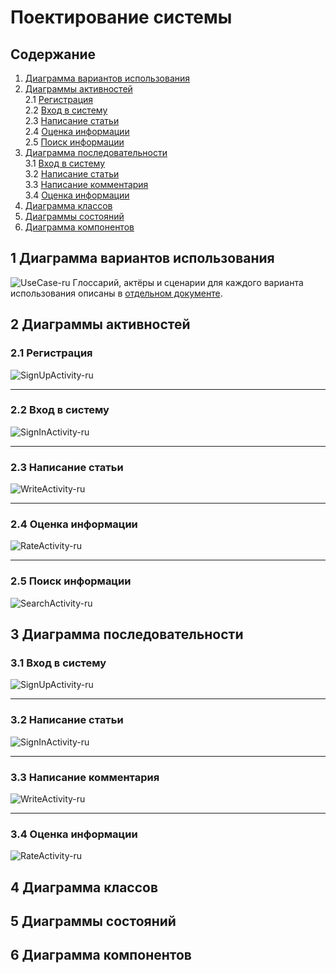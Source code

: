 # Поектирование системы

## Содержание
  1. [Диаграмма вариантов использования](#1) <br>
  2. [Диаграммы активностей](#2) <br>
     2.1 [Регистрация](#2.1) <br>
     2.2 [Вход в систему](#2.2) <br>
     2.3 [Написание статьи](#2.3) <br>
     2.4 [Оценка информации](#2.4) <br>
     2.5 [Поиск информации](#2.5) <br>
  3. [Диаграмма последовательности](#3) <br>
     3.1 [Вход в систему](#3.1) <br>
     3.2 [Написание статьи](#3.2) <br>
     3.3 [Написание комментария](#3.3) <br>
     3.4 [Оценка информации](#3.4) <br>
  4. [Диаграмма классов](#4) <br>
  5. [Диаграммы состояний](#5) <br>
  6. [Диаграмма компонентов](#6) <br>

## 1 Диаграмма вариантов использования<a name="1"></a>
![UseCase-ru](UseCase/UseCase-ru.png)
Глоссарий, актёры и сценарии для каждого варианта использования описаны в [отдельном документе](UseCase/UseCase-ru.md).

## 2 Диаграммы активностей<a name="2"></a>
### 2.1 Регистрация <a name="2.1"></a>
![SignUpActivity-ru](Activity/SignUpActivity-ru.png)

---

### 2.2 Вход в систему<a name="2.2"></a>
![SignInActivity-ru](Activity/SignInActivity-ru.png)

---

### 2.3 Написание статьи<a name="2.3"></a>
![WriteActivity-ru](Activity/WriteActivity-ru.png)

---

### 2.4 Оценка информации<a name="2.4"></a>
![RateActivity-ru](Activity/RateActivity-ru.png)

---

### 2.5 Поиск информации<a name="2.5"></a>
![SearchActivity-ru](Activity/SearchActivity-ru.png)

## 3 Диаграмма последовательности<a name="3"></a>
### 3.1 Вход в систему <a name="3.1"></a>
![SignUpActivity-ru](Sequence/SignInSequence-ru.png)

---

### 3.2 Написание статьи<a name="3.2"></a>
![SignInActivity-ru](Sequence/ArticleSequence-ru.png)

---

### 3.3 Написание комментария<a name="3.3"></a>
![WriteActivity-ru](Sequence/CommentSequence-ru.png)

---

### 3.4 Оценка информации<a name="3.4"></a>
![RateActivity-ru](Sequence/LikeSequence-ru.png)

## 4 Диаграмма классов<a name="4"></a>
<p align="center"></p>

## 5 Диаграммы состояний<a name="5"></a>
<p align="center"></p>

## 6 Диаграмма компонентов<a name="6"></a>
<p align="center"></p>
